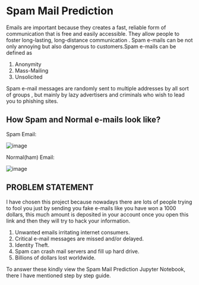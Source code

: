 # Spam Mail Prediction

Emails are important because they creates a fast, reliable form of communication that is free and easily accessible. They allow people to foster long-lasting, long-distance communication . Spam e-mails can be not only annoying but also dangerous to customers.Spam e-mails can be defined as

1. Anonymity
2. Mass-Mailing
3. Unsolicited

Spam e-mail messages are randomly sent to multiple addresses by all sort of groups , but mainly by lazy advertisers and criminals who wish to lead you to phishing sites.

## How Spam and Normal e-mails look like?

Spam Email:

![image](https://github.com/time-whispers/Spam_Mail_Prediction/assets/102413182/f8e8bce1-2860-40d8-b7e5-e91c6c67edd8)

Normal(ham) Email:

![image](https://github.com/time-whispers/Spam_Mail_Prediction/assets/102413182/ac13ee77-5d05-4fe6-beda-75dd9acb19cd)


## PROBLEM STATEMENT
I have chosen this project because nowadays there are lots of people trying to fool you just by sending you fake e-mails like you have won a 1000 dollars, this much amount is deposited in your account once you open this link and then they will try to hack your information.

1. Unwanted emails irritating internet consumers.
2. Critical e-mail messages are missed and/or delayed.
3. Identity Theft.
4. Spam can crash mail servers and fill up hard drive.
5. Billions of dollars lost worldwide.

To answer these kindly view the Spam Mail Prediction Jupyter Notebook, there I have mentioned step by step guide.

